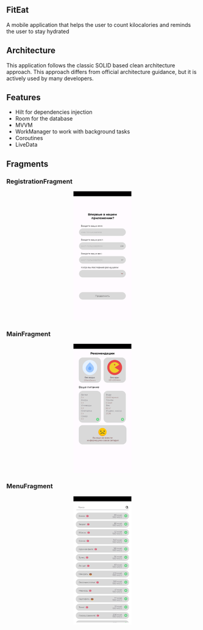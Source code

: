 ## FitEat
A mobile application that helps the user to count kilocalories and reminds the user to stay hydrated
## Architecture
This application follows the classic SOLID based clean architecture approach. This approach differs from official architecture guidance, but it is actively used by many developers. 
## Features
- Hilt for dependencies injection
- Room for the database
- MVVM
- WorkManager to work with background tasks
- Coroutines
- LiveData
## Fragments
### RegistrationFragment 
<p align="center">
<img  src="./images_readme/RegistrationFragment.jpg" width="30%">
</p>

### MainFragment
<p align="center">
<img  src="./images_readme/MainFragment.jpg" width="30%">
</p>

### MenuFragment 
<p align="center">
<img  src="./images_readme/MenuFragment.jpg" width="30%">
</p>

